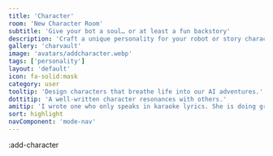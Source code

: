 ```yaml
---
title: 'Character'
room: 'New Character Room'
subtitle: 'Give your bot a soul… or at least a fun backstory'
description: 'Craft a unique personality for your robot or story character.'
gallery: 'charvault'
image: 'avatars/addcharacter.webp'
tags: ['personality']
layout: 'default'
icon: fa-solid:mask
category: user
tooltip: 'Design characters that breathe life into our AI adventures.'
dottitip: 'A well-written character resonances with others.'
amitip: 'I wrote one who only speaks in karaoke lyrics. She is doing great.'
sort: highlight
navComponent: 'mode-nav'
---
```

:add-character
